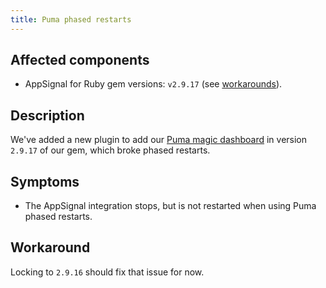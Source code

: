 ```yaml
---
title: Puma phased restarts
---
```


## Affected components

- AppSignal for Ruby gem versions: `v2.9.17` (see [workarounds](#workaround)).

## Description

We've added a new plugin to add our [Puma magic dashboard](https://docs.appsignal.com/ruby/integrations/puma.html#minutely-probe) in version `2.9.17` of our gem, which broke phased restarts.


## Symptoms

- The AppSignal integration stops, but is not restarted when using Puma phased restarts.

## Workaround

Locking to `2.9.16` should fix that issue for now.
